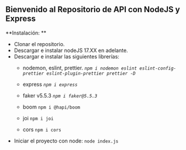 ## Bienvenido al Repositorio de API con NodeJS y Express
**Instalación: **
- Clonar el repositorio.
- Descargar e instalar nodeJS 17.XX en adelante.
- Descargar e instalar las siguientes librerías:
	- nodemon, eslint, prettier.
	*`npm i nodemon eslint eslint-config-prettier eslint-plugin-prettier prettier -D`*
	
	- express
	*`npm i express`*
	
	- faker v5.5.3
	*`npm i faker@5.5.3`*
	
	- boom
	`npm i @hapi/boom`
	
	- joi
	`npm i joi`
	
	- cors
	`npm i cors`
- Iniciar el proyecto con node:
	`node index.js`
	
